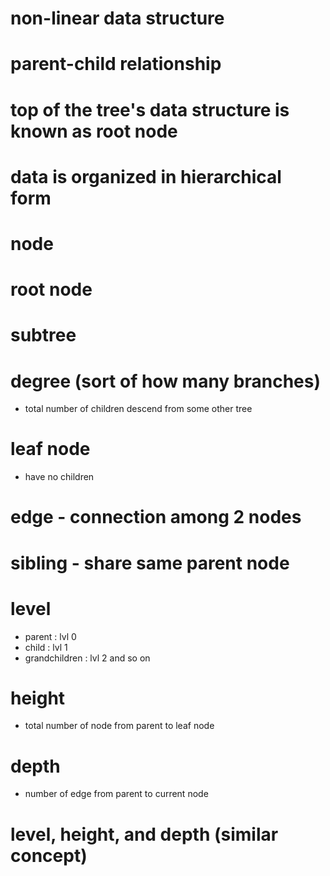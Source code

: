 # non-linear data structure
# parent-child relationship
# top of the tree's data structure is known as root node
# data is organized in hierarchical form

# node
# root node
# subtree
# degree (sort of how many branches)
- total number of children descend from some other tree
# leaf node
- have no children
# edge - connection among 2 nodes
# sibling - share same parent node
# level 
- parent : lvl 0
- child : lvl 1
- grandchildren : lvl 2 and so on
# height 
- total number of node from parent to leaf node
# depth
- number of edge from parent to current node

# level, height, and depth (similar concept)
